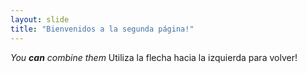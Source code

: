```yaml
---
layout: slide
title: "Bienvenidos a la segunda página!"
---
```

_You **can** combine them_
Utiliza la flecha hacia la izquierda para volver!
